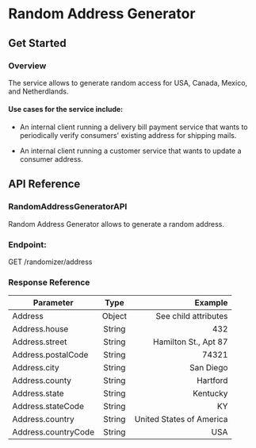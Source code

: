 # Random Address Generator

## Get Started

### Overview
The service allows to generate random access for USA, Canada, Mexico, and Netherdlands.

#### Use cases for the service include:
* An internal client running a delivery bill payment service that wants to periodically verify consumers' existing address for shipping mails.

* An internal client running a customer service that wants to update a consumer address.

## API Reference
### RandomAddressGeneratorAPI
Random Address Generator allows to generate a random address.

### Endpoint:
GET /randomizer/address

### Response Reference
| Parameter           |      Type      |  Example                 |
|---------------------|:--------------:|-------------------------:|
| Address             |  Object        | See child attributes     |
| Address.house       |  String        | 432                      |
| Address.street      |  String        | Hamilton St., Apt 87     |
| Address.postalCode  |  String        | 74321                    |
| Address.city        |  String        | San Diego                |
| Address.county      |  String        | Hartford                 |
| Address.state       |  String        | Kentucky                 |
| Address.stateCode   |  String        | KY                       |
| Address.country     |  String        | United States of America |
| Address.countryCode |  String        | USA                      |
